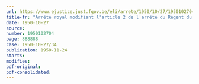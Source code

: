 ```yaml
---
url: https://www.ejustice.just.fgov.be/eli/arrete/1950/10/27/1950102704/justel
title-fr: "Arrêté royal modifiant l'article 2 de l'arrêté du Régent du 13 juin 1950, relatif à l'émission par le Congo belge d'un emprunt en Suisse"
date: 1950-10-27
source:
number: 1950102704
page: 888888
case: 1950-10-27/34
publication: 1950-11-24
starts:
modifies:
pdf-original:
pdf-consolidated:
---
```


